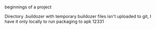 beginnings of a project


Directory .buildozer with temporary buildozer files isn't uploaded to git, I have it only locally to run packaging to apk
12331

